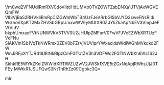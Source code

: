 Vm0wd2VFNUdiRmRXV0doVlltdHdUMVp0TVZOWFZsbDNXa1JTVjAxWGVEQmFW
Vll3VjBaS2RHVkliRmRpClZGWnlWbTB4UzFJeVRrbGlSbVJYQ2sweFNsRldi
WGhoVXpKT2MxZHVSbGRpUmxwWVEyMUtXR0ZJYkZkaApNbEV3VmpJeFVtVldV
bkphUmxacFVtNUNWVkV5TVV0U2JHUlpZMFprV0FwVFJVcEZWbXRTUzFVeFNu
SlAKVm1Sb1VqTkNWRmx0ZEV0bFZrVjVUVlprYWxacldsWldiWGhMVkdkd2FW
WnJiRFpXYTJRd1lURlNkRlpzCmFGTUtZV3h3VDFWc2FGTlNWbXh6Vlc1S2JH
SkhkRE5WYkZKelZWWldXRTlWZUZwV2JWSk1XVE5rZGxNeApjRWhsUjJ0TFEy
MWtkR1JSUFQwS0NtTnRhZz09Cgpkc3Q=

mlr